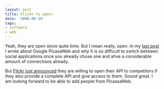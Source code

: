 ```yaml
---
layout: post
title: Flickr to open!
date: '2006-06-19'
tags:
- software
- web
---
```


Yeah, they are open since quite time. But I mean really, open. In my [last post][1] I wrote about Google PicasaWeb and why it is so difficult to switch between social applications once you already chose one and ahve a considerable amount of connections already.

But [Flickr just announced][2] they are willing to open their API to competitors if they also provide a complete API and give access to them. Sound great. I am looking forward to be able to add people from PicassaWeb.

[1]: http://duncan.mac-vicar.com/blog/archives/51  
 [2]: http://yro.slashdot.org/article.pl?sid=06/06/18/203209&from=rss


